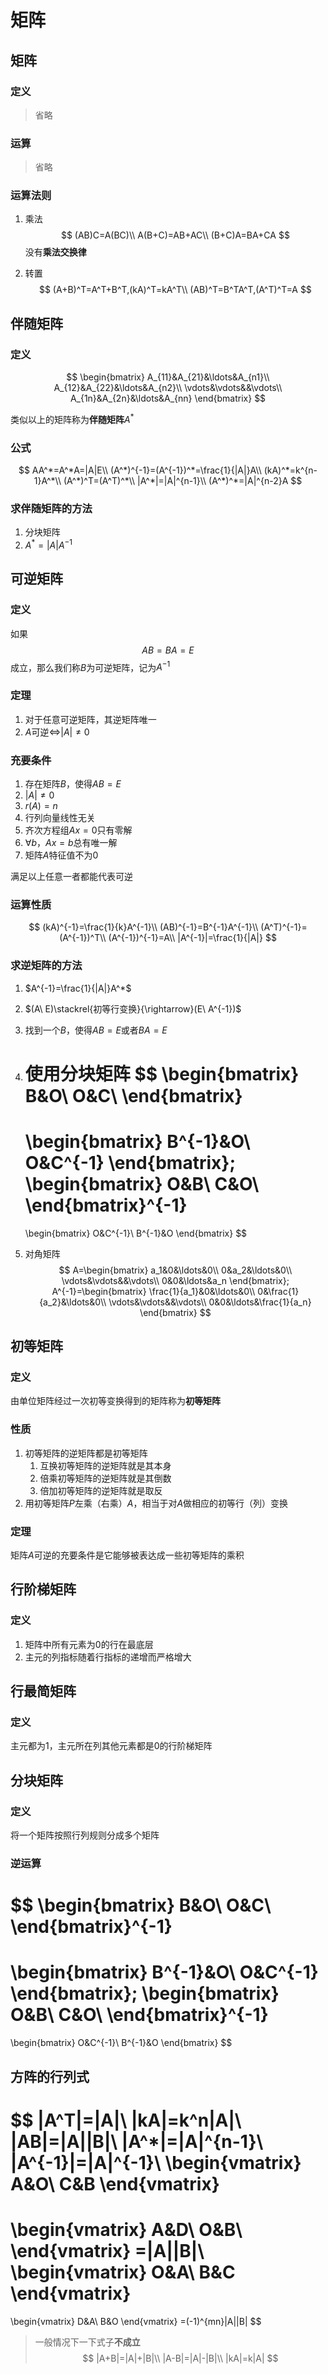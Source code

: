 # 矩阵

## 矩阵

### 定义

> 省略

### 运算

> 省略

### 运算法则

1. 乘法
   $$
   (AB)C=A(BC)\\
   A(B+C)=AB+AC\\
   (B+C)A=BA+CA
   $$
   没有**乘法交换律**

2. 转置
   $$
   (A+B)^T=A^T+B^T,(kA)^T=kA^T\\
   (AB)^T=B^TA^T,(A^T)^T=A
   $$

## 伴随矩阵

### 定义

$$
\begin{bmatrix}
A_{11}&A_{21}&\ldots&A_{n1}\\
A_{12}&A_{22}&\ldots&A_{n2}\\
\vdots&\vdots&&\vdots\\
A_{1n}&A_{2n}&\ldots&A_{nn}
\end{bmatrix}
$$

类似以上的矩阵称为**伴随矩阵**$A^*$

### 公式

$$
AA^*=A^*A=|A|E\\
(A^*)^{-1}=(A^{-1})^*=\frac{1}{|A|}A\\
(kA)^*=k^{n-1}A^*\\
(A^*)^T=(A^T)^*\\
|A^*|=|A|^{n-1}\\
(A^*)^*=|A|^{n-2}A
$$

### 求伴随矩阵的方法

1. 分块矩阵
2. $A^{*}=|A|A^{-1}$

## 可逆矩阵

### 定义

如果
$$
AB=BA=E
$$
成立，那么我们称$B$为可逆矩阵，记为$A^{-1}$

### 定理

1. 对于任意可逆矩阵，其逆矩阵唯一
2. $A$可逆$\Leftrightarrow$$|A|\neq 0$

### 充要条件

1. 存在矩阵$B$，使得$AB=E$
2. $|A|\neq0$
3. $r(A)=n$
4. 行列向量线性无关
5. 齐次方程组$Ax=0$只有零解
6. $\forall b$，$Ax=b$总有唯一解
7. 矩阵$A$特征值不为$0$

满足以上任意一者都能代表可逆

### 运算性质

$$
(kA)^{-1}=\frac{1}{k}A^{-1}\\
(AB)^{-1}=B^{-1}A^{-1}\\
(A^T)^{-1}=(A^{-1})^T\\
(A^{-1})^{-1}=A\\
|A^{-1}|=\frac{1}{|A|}
$$

### 求逆矩阵的方法

1. $A^{-1}=\frac{1}{|A|}A^*$

2. $(A\ E)\stackrel{初等行变换}{\rightarrow}(E\ A^{-1})$

3. 找到一个$B$，使得$AB=E$或者$BA=E$

4. 使用分块矩阵
   $$
   \begin{bmatrix}
   B&O\\
   O&C\\
   \end{bmatrix}
   =
   \begin{bmatrix}
   B^{-1}&O\\
   O&C^{-1}
   \end{bmatrix};
   \begin{bmatrix}
   O&B\\
   C&O\\
   \end{bmatrix}^{-1}
   =
   \begin{bmatrix}
   O&C^{-1}\\
   B^{-1}&O
   \end{bmatrix}
   $$

5. 对角矩阵
   $$
   A=\begin{bmatrix}
   a_1&0&\ldots&0\\
   0&a_2&\ldots&0\\
   \vdots&\vdots&&\vdots\\
   0&0&\ldots&a_n
   \end{bmatrix};
   A^{-1}=\begin{bmatrix}
   \frac{1}{a_1}&0&\ldots&0\\
   0&\frac{1}{a_2}&\ldots&0\\
   \vdots&\vdots&&\vdots\\
   0&0&\ldots&\frac{1}{a_n}
   \end{bmatrix}
   $$

## 初等矩阵

### 定义

由单位矩阵经过一次初等变换得到的矩阵称为**初等矩阵**

### 性质

1. 初等矩阵的逆矩阵都是初等矩阵
   1. 互换初等矩阵的逆矩阵就是其本身
   2. 倍乘初等矩阵的逆矩阵就是其倒数
   3. 倍加初等矩阵的逆矩阵就是取反
2. 用初等矩阵$P$左乘（右乘）$A$，相当于对$A$做相应的初等行（列）变换

### 定理

矩阵$A$可逆的充要条件是它能够被表达成一些初等矩阵的乘积

## 行阶梯矩阵

### 定义

1. 矩阵中所有元素为$0$的行在最底层
2. 主元的列指标随着行指标的递增而严格增大

## 行最简矩阵

### 定义

主元都为$1$，主元所在列其他元素都是$0$的行阶梯矩阵

## 分块矩阵

### 定义

将一个矩阵按照行列规则分成多个矩阵

### 逆运算

$$
\begin{bmatrix}
B&O\\
O&C\\
\end{bmatrix}^{-1}
=
\begin{bmatrix}
B^{-1}&O\\
O&C^{-1}
\end{bmatrix};
\begin{bmatrix}
O&B\\
C&O\\
\end{bmatrix}^{-1}
=
\begin{bmatrix}
O&C^{-1}\\
B^{-1}&O
\end{bmatrix}
$$

## 方阵的行列式

$$
|A^T|=|A|\\
|kA|=k^n|A|\\
|AB|=|A||B|\\
|A^*|=|A|^{n-1}\\
|A^{-1}|=|A|^{-1}\\
\begin{vmatrix}
A&O\\
C&B
\end{vmatrix}
=
\begin{vmatrix}
A&D\\
O&B\\
\end{vmatrix}
=|A||B|\\
\begin{vmatrix}
O&A\\
B&C
\end{vmatrix}
=
\begin{vmatrix}
D&A\\
B&O
\end{vmatrix}
=(-1)^{mn}|A||B|
$$

> 一般情况下一下式子**不成立**
> $$
> |A+B|=|A|+|B|\\
> |A-B|=|A|-|B|\\
> |kA|=k|A|
> $$

